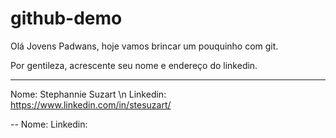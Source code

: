 # github-demo

Olá Jovens Padwans, hoje vamos brincar um pouquinho com git.

Por gentileza, acrescente seu nome e endereço do linkedin.

-------
Nome: Stephannie Suzart \n
Linkedin: https://www.linkedin.com/in/stesuzart/

--
Nome: 
Linkedin:

